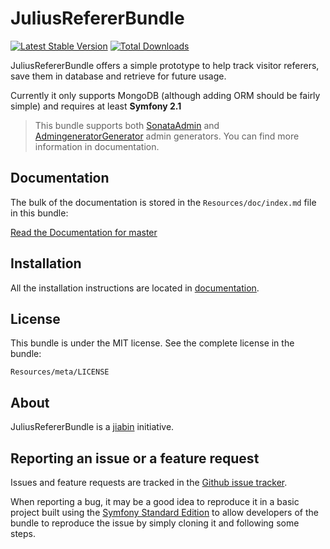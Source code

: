 # JuliusRefererBundle

[![Latest Stable Version](https://poser.pugx.org/jiabin/julius-referer-bundle/v/stable.png)](https://packagist.org/packages/jiabin/julius-referer-bundle)
[![Total Downloads](https://poser.pugx.org/jiabin/julius-referer-bundle/downloads.png)](https://packagist.org/packages/jiabin/julius-referer-bundle)

JuliusRefererBundle offers a simple prototype to help track visitor referers, save them in database and retrieve for future usage.

Currently it only supports MongoDB (although adding ORM should be fairly simple) and requires at least **Symfony 2.1**

> This bundle supports both [SonataAdmin](http://sonata-project.org/bundles/admin/master/doc/index.html) and [AdmingeneratorGenerator](http://symfony2admingenerator.org/) admin generators. You can find more information in documentation.

## Documentation

The bulk of the documentation is stored in the `Resources/doc/index.md` file in this bundle:

[Read the Documentation for master](https://github.com/jiabin/JuliusRefererBundle/blob/master/Resources/doc/index.md)

## Installation

All the installation instructions are located in [documentation](https://github.com/jiabin/JuliusRefererBundle/blob/master/Resources/doc/index.md).

## License

This bundle is under the MIT license. See the complete license in the bundle:
```
Resources/meta/LICENSE
```

## About

JuliusRefererBundle is a [jiabin](http://jiabin.net) initiative.

## Reporting an issue or a feature request

Issues and feature requests are tracked in the [Github issue tracker](https://github.com/jiabin/JuliusRefererBundle/issues).

When reporting a bug, it may be a good idea to reproduce it in a basic project built using the [Symfony Standard Edition](https://github.com/symfony/symfony-standard) to allow developers of the bundle to reproduce the issue by simply cloning it and following some steps.

